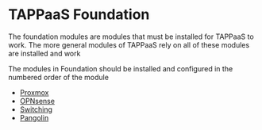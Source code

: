 
# TAPPaaS Foundation

The foundation modules are modules that must be installed for TAPPaaS to work. The more general modules of TAPPaaS rely on all of these modules are installed and work

The modules in Foundation should be installed and configured in the numbered order of the module

- [Proxmox](./00-ProxmoxNode/README.md)
- [OPNsense](./10-OPNsense/)
- [Switching](./20-Switching/)
- [Pangolin](./30-Pangolin/)


